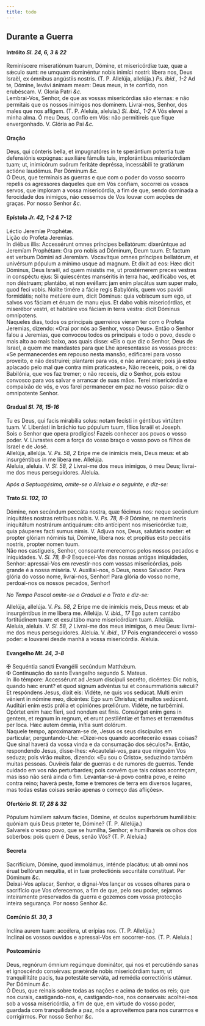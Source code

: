 ```yaml
---
title: todo
---
```

<h2 class="text-center">Durante a Guerra</h2>

<h4 class="text-center">Intróito <em>Sl. 24, 6, 3 & 22</em></h4>
<div class="container-fluid">
<div class="row">
<div class="dropcap text-justify">
Reminíscere miseratiónum tuarum, Dómine, et misericórdiæ tuæ, quæ a sǽculo sunt: ne umquam dominéntur nobis inimíci nostri: líbera nos, Deus Israël, ex ómnibus angústiis nostris. (T. P. Allelúja, allelúja.) <em>Ps. ibid., 1-2</em> Ad te, Dómine, levávi ánimam meam: Deus meus, in te confído, non erubéscam.
V. Gloria Patri <em>&c.</em>
</div>
<div class="dropcap text-justify">
Lembrai-Vos, Senhor, de que as vossas misericórdias são eternas: e não permitais que os nossos inimigos nos dominem. Livrai-nos, Senhor, dos males que nos afligem. (T. P. Aleluia, aleluia.) <em>Sl. ibid., 1-2</em> A Vós elevei a minha alma. Ó meu Deus, confio em Vós: não permitireis que fique envergonhado.
V. Glória ao Pai <em>&c.</em>
</div>
</div>
</div>

<h4 class="text-center">Oração</h4>
<div class="container-fluid">
<div class="row">
<div class="dropcap text-justify">
Deus, qui cónteris bella, et impugnatóres in te sperántium potentia tuæ defensiónis expúgnas: auxiliáre fámulis tuis, implorántibus misericórdiam tuam; ut, inimicórum suórum feritáte depréssa, incessábili te gratiárum actióne laudémus. Per Dóminum <em>&c.</em>
</div>
<div class="dropcap text-justify">
Ó Deus, que terminais as guerras e que com o poder do vosso socorro repelis os agressores daqueles que em Vós confiam, socorrei os vossos servos, que imploram a vossa misericórdia, a fim de que, sendo dominada a ferocidade dos inimigos, não cessemos de Vos louvar com acções de graças. Por nosso Senhor <em>&c.</em>
</div>
</div>
</div>

<h4 class="text-center">Epístola <em>Jr. 42, 1-2 & 7-12</em></h4>
<div class="container-fluid">
<div class="row">
<div class="text-justify">
Léctio Jeremíæ Prophétæ.
</div>
<div class="text-justify">
Lição do Profeta Jeremias.
</div>
<div class="dropcap text-justify">
In diébus illis: Accessérunt omnes príncipes bellatórum: dixerúntque ad Jeremíam Prophétam: Ora pro nobis ad Dóminum, Deum tuum. Et factum est verbum Dómini ad Jeremíam. Vocavítque omnes príncipes bellatórum, et univérsum pópulum a mínimo usque ad magnum. Et dixit ad eos: Hæc dicit Dóminus, Deus Israël, ad quem misístis me, ut prostérnerem preces vestras in conspéctu ejus: Si quiescéntes manséritis in terra hac, ædificábo vos, et non déstruam; plantábo, et non evéllam: jam enim placátus sum super malo, quod feci vobis. Nolíte timére a fácie regis Babylónis, quem vos pavídi formidátis; nolíte metúere eum, dicit Dóminus: quia vobíscum sum ego, ut salvos vos fáciam et éruam de manu ejus. Et dabo vobis misericórdias, et miserébor vestri, et habitáre vos fáciam in terra vestra: dicit Dóminus omnípotens.
</div>
<div class="dropcap text-justify">
Naqueles dias, todos os principais guerreiros vieram ter com o Profeta Jeremias, dizendo: «Orai por nós ao Senhor, vosso Deus». Então o Senhor falou a Jeremias, que convocou todos os principais e todo o povo, desde o mais alto ao mais baixo, aos quais disse: «Eis o que diz o Senhor, Deus de Israel, a quem me mandastes para que Lhe apresentasse as vossas preces: «Se permanecerdes em repouso nesta mansão, edificarei para vosso proveito, e não destruirei; plantarei para vós, e não arrancarei; pois já estou aplacado pelo mal que contra mim praticastes», Não receeis, pois, o rei da Babilónia, que vos faz tremer; o não receeis, diz o Senhor, pois estou convosco para vos salvar e arrancar de suas mãos. Terei misericórdia e compaixão de vós, e vos farei permanecer em paz no vosso país»: diz o omnipotente Senhor.
</div>
</div>
</div>

<h4 class="text-center">Gradual <em>Sl. 76, 15-16</em></h4>
<div class="container-fluid">
<div class="row">
<div class="dropcap text-justify">
Tu es Deus, qui facis mirabília solus: notam fecísti in géntibus virtútem tuam. V. Liberásti in bráchio tuo pópulum tuum, fílios Israël et Joseph.
</div>
<div class="dropcap text-justify">
Sois o Senhor que opera prodígios! Fazeis conhecer aos povos o vosso poder. V. Livrastes com a força do vosso braço o vosso povo os filhos de Israel e de José.
</div>
<div class="text-justify">
Allelúja, allelúja. V. <em>Ps. 58, 2</em> Eripe me de inimícis meis, Deus meus: et ab insurgéntibus in me líbera me. Allelúja.
</div>
<div class="text-justify">
Aleluia, aleluia. V. <em>Sl. 58, 2</em> Livrai-me dos meus inimigos, ó meu Deus; livrai-me dos meus perseguidores. Aleluia.
</div>
</div>
</div>

<em>Após a Septuagésima, omite-se o Aleluia e o seguinte, e diz-se:</em>

<h4 class="text-center">Trato <em>Sl. 102, 10</em></h4>
<div class="container-fluid">
<div class="row">
<div class="dropcap text-justify">
Dómine, non secúndum peccáta nostra, quæ fécimus nos: neque secúndum iniquitátes nostras retríbuas nobis. V. <em>Ps. 78, 8-9</em> Dómine, ne memíneris iniquitátum nostrárum antiquárum: cito antícipent nos misericórdiæ tuæ, quia páuperes facti sumus nimis. V. Adjuva nos, Deus, salutáris noster: et propter glóriam nóminis tui, Dómine, líbera nos: et propítius esto peccátis nostris, propter nomen tuum.
</div>
<div class="dropcap text-justify">
Não nos castigueis, Senhor, consoante merecemos pelos nossos pecados e iniquidades. V. <em>Sl. 78, 8-9</em> Esquecei-Vos das nossas antigas iniquidades, Senhor: apressai-Vos em revestir-nos com vossas misericórdias, pois grande é a nossa miséria. V. Auxiliai-nos, ó Deus, nosso Salvador. Para glória do vosso nome, livrai-nos, Senhor! Para glória do vosso nome, perdoai-nos os nossos pecados, Senhor!
</div>
</div>
</div>

<em>No Tempo Pascal omite-se o Gradual e o Trato e diz-se: </em>

<div class="container-fluid">
<div class="row">
<div class="text-justify">
Allelúja, allelúja. V. <em>Ps. 58, 2</em> Eripe me de inimícis meis, Deus meus: et ab insurgéntibus in me líbera me. Allelúja. V. <em>ibid., 17</em> Ego autem cantábo fortitúdinem tuam: et exsultábo mane misericórdiam tuam. Allelúja.
</div>
<div class="text-justify">
Aleluia, aleluia. V. <em>Sl. 58, 2</em> Livrai-me dos meus inimigos, ó meu Deus: livrai-me dos meus perseguidores. Aleluia. V. <em>ibid., 17</em> Pois engrandecerei o vosso poder: e louvarei desde manhã a vossa misericórdia. Aleluia.
</div>
</div>
</div>

<h4 class="text-center">Evangelho <em>Mt. 24, 3-8</em></h4>
<div class="container-fluid">
<div class="row">
<div class="text-justify">
<span class="text-danger">&#10016;</span> Sequéntia sancti Evangélii secúndum Matthǽum.
</div>
<div class="text-justify">
<span class="text-danger">&#10016;</span> Continuação do santo Evangelho segundo S. Mateus.
</div>
<div class="dropcap text-justify">
In illo témpore: Accessérunt ad Jesum discípuli secréto, dicéntes: Dic nobis, quando hæc erunt? et quod signum advéntus tui et consummatiónis sǽculi? Et respóndens Jesus, dixit eis: Vidéte, ne quis vos sedúcat. Multi enim vénient in nómine meo, dicéntes: Ego sum Christus; et multos sedúcent. Auditúri enim estis prǿlia et opiniónes prœliórum. Vidéte, ne turbémini. Opórtet enim hæc fíeri, sed nondum est finis. Consúrget enim gens in gentem, et regnum in regnum, et erunt pestiléntiæ et fames et terræmótus per loca. Hæc autem ómnia, inítia sunt dolórum.
</div>
<div class="dropcap text-justify">
Naquele tempo, aproximaram-se de, Jesus os seus discípulos em particular, perguntando-Lhe: «Dizei-nos quando acontecerão essas coisas? Que sinal haverá da vossa vinda e da consumação dos séculos?». Então, respondendo Jesus, disse-lhes: «Acautelai-vos, para que ninguém Vos seduza; pois virão muitos, dizendo: «Eu sou o Cristo», seduzindo também muitas pessoas. Ouvireis falar de guerras e de rumores de guerras. Tende cuidado em vos não perturbardes; pois convém que tais coisas aconteçam, mas isso não será ainda o fim. Levantar-se-á povo contra povo, e reino contra reino; haverá peste, fome e tremores de terra em diversos lugares, mas todas estas coisas serão apenas o começo das aflições».
</div>
</div>
</div>

<h4 class="text-center">Ofertório <em>Sl. 17, 28 & 32</em></h4>
<div class="container-fluid">
<div class="row">
<div class="dropcap text-justify">
Pópulum húmilem salvum fácies, Dómine, et óculos superbórum humiliábis: quóniam quis Deus præter te, Dómine? (T. P. Allelúja.)
</div>
<div class="dropcap text-justify">
Salvareis o vosso povo, que se humilha, Senhor; e humilhareis os olhos dos soberbos: pois quem é Deus, senão Vós? (T. P. Aleluia.)
</div>
</div>
</div>

<h4 class="text-center">Secreta</h4>
<div class="container-fluid">
<div class="row">
<div class="dropcap text-justify">
Sacrifícium, Dómine, quod immolámus, inténde placátus: ut ab omni nos éruat bellórum nequítia, et in tuæ protectiónis securitáte constítuat. Per Dóminum <em>&c.</em>
</div>
<div class="dropcap text-justify">
Deixai-Vos aplacar, Senhor, e dignai-Vos lançar os vossos olhares para o sacrifício que Vos oferecemos, a fim de que, pelo seu poder, sejamos inteiramente preservados da guerra e gozemos com vossa protecção inteira segurança. Por nosso Senhor <em>&c.</em>
</div>
</div>
</div>

<h4 class="text-center">Comúnio <em>Sl. 30, 3</em></h4>
<div class="container-fluid">
<div class="row">
<div class="dropcap text-justify">
Inclína aurem tuam: accélera, ut erípias nos. (T. P. Allelúja.)
</div>
<div class="dropcap text-justify">
Inclinai os vossos ouvidos e apressai-Vos em socorrer-nos. (T. P. Aleluia.)
</div>
</div>
</div>

<h4 class="text-center">Postcomúnio</h4>
<div class="container-fluid">
<div class="row">
<div class="dropcap text-justify">
Deus, regnórum ómnium regúmque dominátor, qui nos et percutiéndo sanas et ignoscéndo consérvas: præténde nobis misericórdiam tuam; ut tranquillitáte pacis, tua potestáte serváta, ad remédia correctiónis utámur. Per Dóminum <em>&c.</em>
</div>
<div class="dropcap text-justify">
Ó Deus, que reinais sobre todas as nações e acima de todos os reis; que nos curais, castigando-nos, e, castigando-nos, nos conservais: acolhei-nos sob a vossa misericórdia, a fim de que, em virtude do vosso poder, guardada com tranquilidade a paz, nós a aproveitemos para nos curarmos e corrigirmos. Por nosso Senhor <em>&c.</em>
</div>
</div>
</div>
